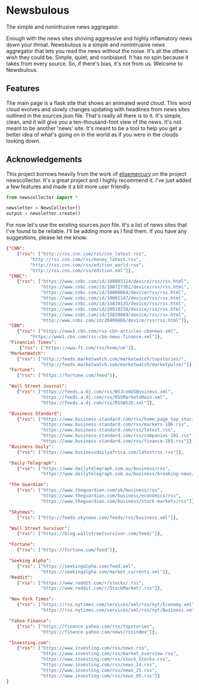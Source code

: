 # Newsbulous
The simple and nonintrusive news aggregator.

Enough with the news sites shoving aggressive and highly inflamatory news down your throat. Newsbulous is a simple and nonintrusive news aggregator that lets you read the news without the noise. It's all the others wish they could be. Simple, quiet, and nonbiased. It has no spin because it takes from every source. So, if there's bias, it's not from us. Welcome to Newsbulous.

## Features
The main page is a flask site that shows an animated word cloud. This word cloud evolves and slowly changes updating with headlines from news sites outlined in the sources.json file. That's really all there is to it. It's simple, clean, and it will give you a ten-thousand-foot view of the news. It's not meant to be another 'news' site. It's meant to be a tool to help you get a better idea of what's going on in the world as if you were in the clouds looking down.

## Acknowledgements
This project borrows heavily from the work of [elisemercury](https://github.com/elisemercury/) on the project newscollector. It's a great project and I highly recommend it. I've just added a few features and made it a bit more user friendly.

```python
from newscollector import *

newsletter = NewsCollector()
output = newsletter.create()
```

For now let's use the existing sources.json file. It's a list of news sites that I've found to be reliable. I'll be adding more as I find them. If you have any suggestions, please let me know.

```json
{"CNN":
	{"rss": ["http://rss.cnn.com/rss/cnn_latest.rss",
		 "http://rss.cnn.com/rss/money_latest.rss",
		 "http://rss.cnn.com/rss/edition_world.rss",
		 "http://rss.cnn.com/rss/edition.xml"]},
 "CNBC":
	{"rss": ["https://www.cnbc.com/id/100003114/device/rss/rss.html",
             "https://www.cnbc.com/id/100727362/device/rss/rss.html",
             "https://www.cnbc.com/id/10000664/device/rss/rss.html",
			 "https://www.cnbc.com/id/10001147/device/rss/rss.html",
			 "https://www.cnbc.com/id/15839135/device/rss/rss.html",
			 "https://www.cnbc.com/id/20910258/device/rss/rss.html",
			 "https://www.cnbc.com/id/15839069/device/rss/rss.html",
			 "http://www.cnbc.com/id/20409666/device/rss/rss.html"]},
 "CBN":
	{"rss": ["https://www1.cbn.com/rss-cbn-articles-cbnnews.xml",
		 "https://www1.cbn.com/rss-cbn-news-finance.xml"]},
 "Financial Times":
     {"rss": ["https://www.ft.com/rss/home/uk"]},
 "MarketWatch":
	{"rss": ["http://feeds.marketwatch.com/marketwatch/topstories/",
			 "http://feeds.marketwatch.com/marketwatch/marketpulse/"]},
 "Fortune":
	{"rss": ["https://fortune.com/feed"]},

 "Wall Street Journal":
	{"rss": ["https://feeds.a.dj.com/rss/WSJcomUSBusiness.xml",
			 "https://feeds.a.dj.com/rss/RSSMarketsMain.xml",
			 "https://feeds.a.dj.com/rss/RSSWSJD.xml"]},

 "Business Standard":
	{"rss": ["https://www.business-standard.com/rss/home_page_top_stories.rss",
			 "https://www.business-standard.com/rss/markets-106.rss",
             "https://www.business-standard.com/rss/latest.rss",
             "https://www.business-standard.com/rss/companies-101.rss",
			 "https://www.business-standard.com/rss/finance-103.rss"]},
 "Business Daily":
	{"rss": ["https://www.businessdailyafrica.com/latestrss.rss"]},

 "Daily Telegraph":
	{"rss": ["https://www.dailytelegraph.com.au/business/rss",
			 "https://www.dailytelegraph.com.au/business/breaking-news/rss"]},

 "The Guardian":
	{"rss": ["https://www.theguardian.com/uk/business/rss",
			 "https://www.theguardian.com/business/economics/rss",
			 "https://www.theguardian.com/business/stock-markets/rss"]},

 "Skynews":
	{"rss": ["http://feeds.skynews.com/feeds/rss/business.xml"]},

 "Wall Street Survivor":
    {"rss": ["https://blog.wallstreetsurvivor.com/feed/"]},

 "Fortune":
	{"rss": ["https://fortune.com/feed"]},

 "Seeking Alpha":
    {"rss": ["https://seekingalpha.com/feed.xml",
             "https://seekingalpha.com/market_currents.xml"]},
 "Reddit":
	{"rss": ["https://www.reddit.com/r/stocks/.rss",
			 "https://www.reddit.com/r/StockMarket/.rss"]},

 "New York Times":
	{"rss": ["https://rss.nytimes.com/services/xml/rss/nyt/Economy.xml",
			 "https://rss.nytimes.com/services/xml/rss/nyt/Business.xml"]},

 "Yahoo Finance":
	{"rss": ["https://finance.yahoo.com/rss/topstories",
			 "https://finance.yahoo.com/news/rssindex"]},

 "Investing.com":
	{"rss": ["https://www.investing.com/rss/news.rss",
             "https://www.investing.com/rss/market_overview.rss",
			 "https://www.investing.com/rss/stock_Stocks.rss",
			 "https://www.investing.com/rss/news_14.rss",
			 "https://www.investing.com/rss/news_25.rss",
			 "https://www.investing.com/rss/news_95.rss"]}
}
```
